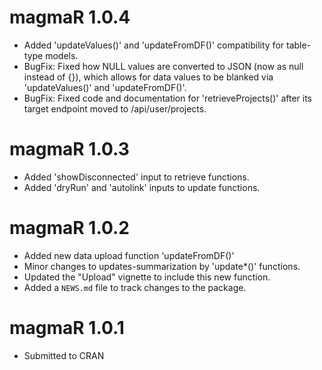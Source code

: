 # magmaR 1.0.4

* Added 'updateValues()' and 'updateFromDF()' compatibility for table-type models.
* BugFix: Fixed how NULL values are converted to JSON (now as null instead of {}), which allows for data values to be blanked via 'updateValues()' and 'updateFromDF()'.  
* BugFix: Fixed code and documentation for 'retrieveProjects()' after its target endpoint moved to <janus>/api/user/projects.

# magmaR 1.0.3

* Added 'showDisconnected' input to retrieve functions.
* Added 'dryRun' and 'autolink' inputs to update functions.

# magmaR 1.0.2

* Added new data upload function 'updateFromDF()'
* Minor changes to updates-summarization by 'update*()' functions.
* Updated the "Upload" vignette to include this new function.
* Added a `NEWS.md` file to track changes to the package.

# magmaR 1.0.1

* Submitted to CRAN

